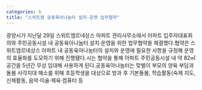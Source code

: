```yaml
---
categories: b
title: "스위트엠 공동육아나눔터 설치·운영 업무협약"
---
```

광양시가 지난달 29일 스위트엠르네상스 아파트 관리사무소에서 아파트 입주자대표회의와 주민공동시설 내 공동육아나눔터 설치·운영을 위한 업무협약을 체결했다.협약은 스위트엠르네상스 아파트 내 공동육아나눔터의 설치와 운영에 필요한 사항을 규정해 운영의 효율화를 도모하기 위해 진행됐다.시는 협약을 통해 아파트 주민공동시설 내 약 82㎡ 공간을 5년간 무상 임대해 사용하게 된다.공동육아나눔터는 맞벌이 부모의 양육 부담과 돌봄 사각지대 해소를 위해 초등학생을 대상으로 방과 후 기본돌봄, 학습활동(숙제 지도, 신체활동, 음악·미술·체육·컴퓨터 등